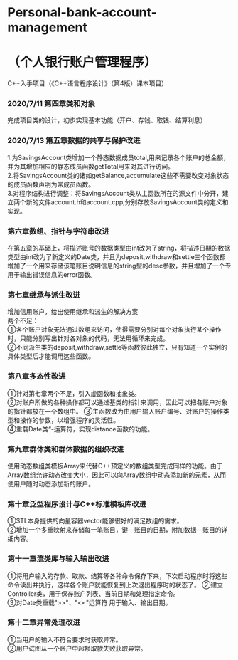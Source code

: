 # Personal-bank-account-management
# （个人银行账户管理程序）
C++入手项目（《C++语言程序设计》（第4版）课本项目）

### 2020/7/11 第四章类和对象

完成项目类的设计，初步实现基本功能（开户、存钱、取钱、结算利息）

### 2020/7/13 第五章数据的共享与保护改进  

1.为SavingsAccount类增加一个静态数据成员total,用来记录各个账户的总金额，并为其增加相应的静态成员函数getTotal用来对其进行访问。    
2.将SavingsAccount类的诸如getBalance,accumulate这些不需要改变对象状态的成员函数声明为常成员函数。     
3.对程序结构进行调整：将SavingsAccount类从主函数所在的源文件中分开，建立两个新的文件account.h和account.cpp,分别存放SavingsAccount类的定义和实现。    

### 第六章数组、指针与字符串改进
在第五章的基础上，将描述账号的数据类型由int改为了string，将描述日期的数据类型由int改为了新定义的Date类，并且为deposit,withdraw和settle三个函数都增加了一个用来存储该笔账目说明信息的string型的desc参数，并且增加了一个专用于输出错误信息的error函数。  

### 第七章继承与派生改进
增加信用账户，给出使用继承和派生的解决方案   
两个不足：   
①各个账户对象无法通过数组来访问，使得需要分别对每个对象执行某个操作时，只能分别写出针对各对象的代码，无法用循环来完成。   
②不同派生类的deposit,withdraw,settle等函数彼此独立，只有知道一个实例的具体类型后才能调用这些函数。   

### 第八章多态性改进
①针对第七章两个不足，引入虚函数和抽象类。   
②对账户所做的各种操作都可以通过基类的指针来调用，因此可以把各账户对象的指针都放在一个数组中。 
③主函数改为由用户输入账户编号、对账户的操作类型和操作的参数，以增强程序的灵活性。   
④重载Date类“-运算符，实现distance函数的功能。   

### 第九章群体类和群体数据的组织改进
使用动态数组类模板Array来代替C++预定义的数组类型完成同样的功能。由于Array数组允许动态改变大小，因此可以向Array数组中动态添加新的元素，从而使用户随时动态添加新的账户。   

### 第十章泛型程序设计与C++标准模板库改进
①STL本身提供的向量容器vector能够很好的满足数组的需求。   
②增加一个多重映射来存储每一笔账目，键—账目的日期，附加数据—账目的详细内容。   

### 第十一章流类库与输入输出改进
①将用户输入的存款、取款、结算等各种命令保存下来，下次启动程序时将这些命令读出并执行，这样各个账户就能恢复到上次退出程序时的状态了。
②建立Controller类，用于保存账户列表、当前日期和处理指定命令。   
③对Date类重载">>"、"<<"运算符 用于输入、输出日期。   

### 第十二章异常处理改进
①当用户的输入不符合要求时获取异常。   
②用户试图从一个账户中超额取款失败获取异常。  
